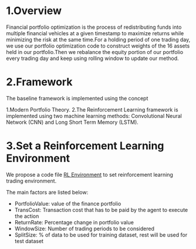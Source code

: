 # 1.Overview
Financial portfolio optimization is the process of redistributing funds into multiple financial vehicles at a given timestamp to maximize returns while minimizing the risk at the same time.For a holding period of one trading day, we use our portfolio optimization code to construct weights of the 16 assets held in our portfolio.Then we rebalance the equity portion of our portfolio every trading day and keep using rolling window to update our method.

# 2.Framework
The baseline framework is implemented using the concept

1.Modern Portfolio Theory.
2.The Reinforcement Learning framework is implemented using two machine learning methods: Convolutional Neural Network (CNN) and Long Short Term Memory (LSTM).

# 3.Set a Reinforcement Learning Environment
We propose a code file [RL Environment](code/RLEnvironment.ipynb) to set reinforcement learning trading environment.

The main factors are listed below:

- PortfolioValue: value of the finance portfolio
- TransCost: Transaction cost that has to be paid by the agent to execute the action
- ReturnRate: Percentage change in portfolio value
- WindowSize: Number of trading periods to be considered
- SplitSize: % of data to be used for training dataset, rest will be used for test dataset
